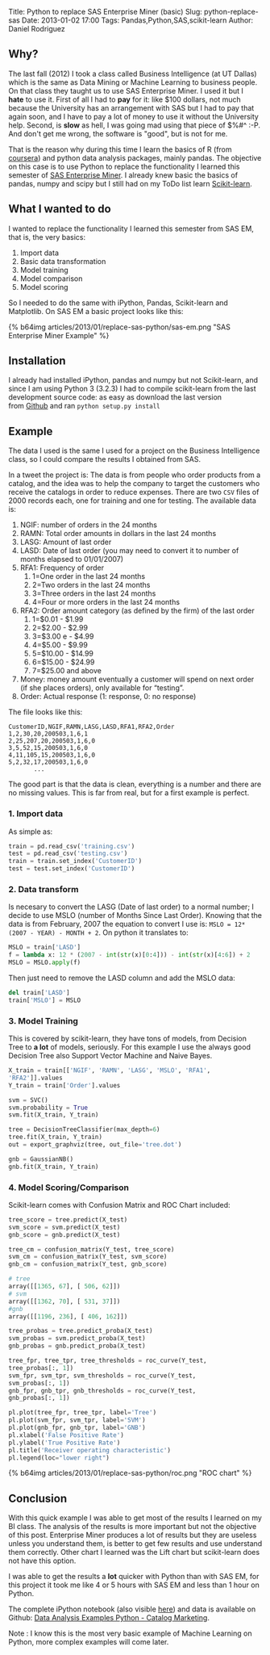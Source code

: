 Title: Python to replace SAS Enterprise Miner (basic)
Slug: python-replace-sas
Date: 2013-01-02 17:00
Tags: Pandas,Python,SAS,scikit-learn
Author: Daniel Rodriguez

## Why?

The last fall (2012) I took a class called Business Intelligence (at
UT Dallas) which is the same as Data Mining or Machine Learning
to business people. On that class they taught us to use SAS Enterprise
Miner. I used it but I **hate** to use it. First of all I had to **pay**
for it: like $100 dollars, not much because the University has an
arrangement with SAS but I had to pay that again soon, and I have to pay
a lot of money to use it without the University help. Second, is
**slow** as hell, I was going mad using that piece of $%#\^ :-P. And
don't get me wrong, the software is "good", but is not for me.

That is the reason why during this time I learn the basics of R (from
[coursera][]) and python data analysis packages, mainly pandas. The
objective on this case is to use Python to replace the functionality I
learned this semester of [SAS Enterprise Miner][]. I already knew basic
the basics of pandas, numpy and scipy but I still had on my ToDo list
learn [Scikit-learn][].

## What I wanted to do

I wanted to replace the functionality I learned this semester from SAS
EM, that is, the very basics:

1.  Import data
2.  Basic data transformation
3.  Model training
4.  Model comparison
5.  Model scoring

So I needed to do the same with iPython, Pandas, Scikit-learn and
Matplotlib. On SAS EM a basic project looks like this:

{% b64img articles/2013/01/replace-sas-python/sas-em.png "SAS Enterprise Miner Example" %}

## Installation

I already had installed iPython, pandas and numpy but not Scikit-learn,
and since I am using Python 3 (3.2.3) I had to compile scikit-learn from
the last development source code: as easy as download the last version
from [Github][] and ran `python setup.py install`

## Example

The data I used is the same I used for a project on the Business
Intelligence class, so I could compare the results I obtained from SAS.

In a tweet the project is: The data is from people who order products
from a catalog, and the idea was to help the company to target the
customers who receive the catalogs in order to reduce expenses. There
are two `CSV` files of 2000 records each, one for training and one for
testing. The available data is:

1.  NGIF: number of orders in the 24 months
2.  RAMN: Total order amounts in dollars in the last 24 months
3.  LASG: Amount of last order
4.  LASD: Date of last order (you may need to convert it to number of
    months elapsed to 01/01/2007)
5.  RFA1: Frequency of order
    1.  1=One order in the last 24 months
    2.  2=Two orders in the last 24 months
    3.  3=Three orders in the last 24 months
    4.  4=Four or more orders in the last 24 months
6.  RFA2: Order amount category (as defined by the firm) of the last
    order
    1.  1=$0.01 - $1.99
    2.  2=$2.00 - $2.99
    3.  3=$3.00 e - $4.99
    4.  4=$5.00 - $9.99
    5.  5=$10.00 - $14.99
    6.  6=$15.00 - $24.99
    7.  7=$25.00 and above
7.  Money: money amount eventually a customer will spend on next order
    (if she places orders), only available for “testing”.
8.  Order: Actual response (1: response, 0: no response)

The file looks like this:

    CustomerID,NGIF,RAMN,LASG,LASD,RFA1,RFA2,Order
    1,2,30,20,200503,1,6,1
    2,25,207,20,200503,1,6,0
    3,5,52,15,200503,1,6,0
    4,11,105,15,200503,1,6,0
    5,2,32,17,200503,1,6,0
           ...

The good part is that the data is clean, everything is a number and
there are no missing values. This is far from real, but for a first
example is perfect.

### 1. Import data

As simple as:

```python
train = pd.read_csv('training.csv')
test = pd.read_csv('testing.csv')
train = train.set_index('CustomerID')
test = test.set_index('CustomerID')
```

### 2. Data transform

Is necesary to convert the LASG (Date of last order) to a normal number;
I decide to use MSLO (number of Months Since Last Order). Knowing that
the data is from February, 2007 the equation to convert I use is:
`MSLO = 12*(2007 - YEAR) - MONTH + 2`. On python it translates to:

```python
MSLO = train['LASD']
f = lambda x: 12 * (2007 - int(str(x)[0:4])) - int(str(x)[4:6]) + 2
MSLO = MSLO.apply(f)
```

Then just need to remove the LASD column and add the MSLO data:

```python
del train['LASD']
train['MSLO'] = MSLO
```

### 3. Model Training

This is covered by scikit-learn, they have tons of models, from Decision
Tree to **a lot** of models, seriously. For this example I use the
always good Decision Tree also Support Vector Machine and Naive Bayes.

```python
X_train = train[['NGIF', 'RAMN', 'LASG', 'MSLO', 'RFA1',
'RFA2']].values
Y_train = train['Order'].values

svm = SVC()
svm.probability = True
svm.fit(X_train, Y_train)

tree = DecisionTreeClassifier(max_depth=6)
tree.fit(X_train, Y_train)
out = export_graphviz(tree, out_file='tree.dot')

gnb = GaussianNB()
gnb.fit(X_train, Y_train)
```

### 4. Model Scoring/Comparison

Scikit-learn comes with Confusion Matrix and ROC Chart included:

```python
tree_score = tree.predict(X_test)
svm_score = svm.predict(X_test)
gnb_score = gnb.predict(X_test)

tree_cm = confusion_matrix(Y_test, tree_score)
svm_cm = confusion_matrix(Y_test, svm_score)
gnb_cm = confusion_matrix(Y_test, gnb_score)
```

```python
# tree
array([[1365, 67], [ 506, 62]])
# svm
array([[1362, 70], [ 531, 37]])
#gnb
array([[1196, 236], [ 406, 162]])
```

```python
tree_probas = tree.predict_proba(X_test)
svm_probas = svm.predict_proba(X_test)
gnb_probas = gnb.predict_proba(X_test)

tree_fpr, tree_tpr, tree_thresholds = roc_curve(Y_test,
tree_probas[:, 1])
svm_fpr, svm_tpr, svm_thresholds = roc_curve(Y_test,
svm_probas[:, 1])
gnb_fpr, gnb_tpr, gnb_thresholds = roc_curve(Y_test,
gnb_probas[:, 1])

pl.plot(tree_fpr, tree_tpr, label='Tree')
pl.plot(svm_fpr, svm_tpr, label='SVM')
pl.plot(gnb_fpr, gnb_tpr, label='GNB')
pl.xlabel('False Positive Rate')
pl.ylabel('True Positive Rate')
pl.title('Receiver operating characteristic')
pl.legend(loc="lower right")
```

{% b64img articles/2013/01/replace-sas-python/roc.png "ROC chart" %}

Conclusion
----------

With this quick example I was able to get most of the results I learned
on my BI class. The analysis of the results is more important but not
the objective of this post. Enterprise Miner produces a lot of results
but they are useless unless you understand them, is better to get few
results and use understand them correctly. Other chart I learned was the
Lift chart but scikit-learn does not have this option.

I was able to get the results a **lot** quicker with Python than with
SAS EM, for this project it took me like 4 or 5 hours with SAS EM and
less than 1 hour on Python.

The complete iPython notebook (also visible [here][]) and data is
available on Github: [Data Analysis Examples Python - Catalog
Marketing][].

Note : I know this is the most very basic example of Machine Learning on
Python, more complex examples will come later.

  [coursera]: http://coursera.org "Coursera"
  [SAS Enterprise Miner]: http://www.sas.com/technologies/analytics/datamining/miner/
    "SAS Enterprise Miner"
  [Scikit-learn]: http://scikit-learn.org/stable/ "Scikit-learn"
  [Github]: https://github.com/scikit-learn/scikit-learn
    "Scikit-learn github"
  [ROC Comparison]: http://ctrl68.files.wordpress.com/2013/01/download.png
  [here]: http://nbviewer.ipython.org/urls/raw.github.com/dfrodriguez143/PythonDataAnalysisExamples/master/catalog-marketing/catalog-marketing.ipynb
  [Data Analysis Examples Python - Catalog Marketing]: https://github.com/dfrodriguez143/PythonDataAnalysisExamples/tree/master/catalog-marketing
    "Catalog Marketing"
  [Machine Learning for Hackers]: http://www.amazon.com/Machine-Learning-Hackers-Drew-Conway/dp/1449303714
    "Machine Learning for Hackers"
